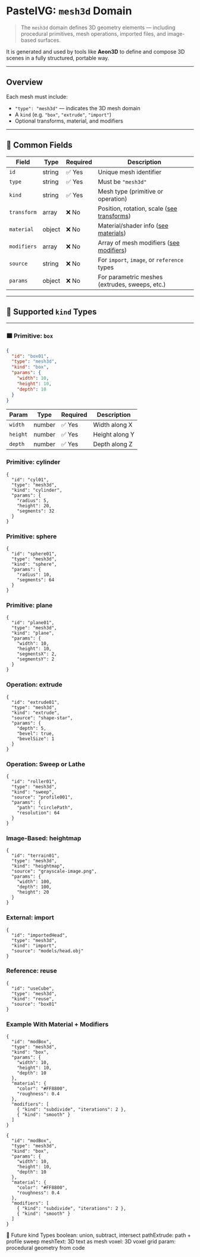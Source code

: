 # PastelVG: `mesh3d` Domain

> The `mesh3d` domain defines 3D geometry elements — including procedural primitives, mesh operations, imported files, and image-based surfaces.

It is generated and used by tools like **Aeon3D** to define and compose 3D scenes in a fully structured, portable way.

---

## Overview

Each mesh must include:
- `"type": "mesh3d"` — indicates the 3D mesh domain
- A `kind` (e.g. `"box"`, `"extrude"`, `"import"`)
- Optional transforms, material, and modifiers

---

## 🧩 Common Fields

| Field       | Type     | Required | Description |
|-------------|----------|----------|-------------|
| `id`        | string   | ✅ Yes   | Unique mesh identifier |
| `type`      | string   | ✅ Yes   | Must be `"mesh3d"` |
| `kind`      | string   | ✅ Yes   | Mesh type (primitive or operation) |
| `transform` | array    | ❌ No    | Position, rotation, scale ([see transforms](../shared/transforms.md)) |
| `material`  | object   | ❌ No    | Material/shader info ([see materials](../shared/materials.md)) |
| `modifiers` | array    | ❌ No    | Array of mesh modifiers ([see modifiers](../shared/modifiers.md)) |
| `source`    | string   | ❌ No    | For `import`, `image`, or `reference` types |
| `params`    | object   | ❌ No    | For parametric meshes (extrudes, sweeps, etc.) |

---

## 🎯 Supported `kind` Types

---

### 🟫 Primitive: `box`

```json
{
  "id": "box01",
  "type": "mesh3d",
  "kind": "box",
  "params": {
    "width": 10,
    "height": 10,
    "depth": 10
  }
}
```

| Param    | Type   | Required | Description    |
| -------- | ------ | -------- | -------------- |
| `width`  | number | ✅ Yes    | Width along X  |
| `height` | number | ✅ Yes    | Height along Y |
| `depth`  | number | ✅ Yes    | Depth along Z  |


### Primitive: cylinder
```
{
  "id": "cyl01",
  "type": "mesh3d",
  "kind": "cylinder",
  "params": {
    "radius": 5,
    "height": 20,
    "segments": 32
  }
}
```

### Primitive: sphere
```
{
  "id": "sphere01",
  "type": "mesh3d",
  "kind": "sphere",
  "params": {
    "radius": 10,
    "segments": 64
  }
}

```


### Primitive: plane
```
{
  "id": "plane01",
  "type": "mesh3d",
  "kind": "plane",
  "params": {
    "width": 10,
    "height": 10,
    "segmentsX": 2,
    "segmentsY": 2
  }
}
```


### Operation: extrude
```
{
  "id": "extrude01",
  "type": "mesh3d",
  "kind": "extrude",
  "source": "shape-star",
  "params": {
    "depth": 5,
    "bevel": true,
    "bevelSize": 1
  }
}
```



### Operation: Sweep or Lathe
```
{
  "id": "roller01",
  "type": "mesh3d",
  "kind": "sweep",
  "source": "profile001",
  "params": {
    "path": "circlePath",
    "resolution": 64
  }
}
```

### Image-Based: heightmap
```
{
  "id": "terrain01",
  "type": "mesh3d",
  "kind": "heightmap",
  "source": "grayscale-image.png",
  "params": {
    "width": 100,
    "depth": 100,
    "height": 20
  }
}
```

### External: import
```
{
  "id": "importedHead",
  "type": "mesh3d",
  "kind": "import",
  "source": "models/head.obj"
}
```

### Reference: reuse
```
{
  "id": "useCube",
  "type": "mesh3d",
  "kind": "reuse",
  "source": "box01"
}
```


### Example With Material + Modifiers
```
{
  "id": "modBox",
  "type": "mesh3d",
  "kind": "box",
  "params": {
    "width": 10,
    "height": 10,
    "depth": 10
  },
  "material": {
    "color": "#FF8800",
    "roughness": 0.4
  },
  "modifiers": [
    { "kind": "subdivide", "iterations": 2 },
    { "kind": "smooth" }
  ]
}

{
  "id": "modBox",
  "type": "mesh3d",
  "kind": "box",
  "params": {
    "width": 10,
    "height": 10,
    "depth": 10
  },
  "material": {
    "color": "#FF8800",
    "roughness": 0.4
  },
  "modifiers": [
    { "kind": "subdivide", "iterations": 2 },
    { "kind": "smooth" }
  ]
}
```

🔮 Future kind Types
boolean: union, subtract, intersect
pathExtrude: path + profile sweep
meshText: 3D text as mesh
voxel: 3D voxel grid
param: procedural geometry from code
